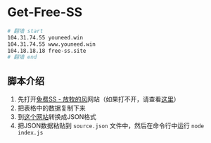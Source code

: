# Get-Free-SS

``` bash
# 翻墙 start
104.31.74.55 youneed.win
104.31.74.55 www.youneed.win
104.18.18.18 free-ss.site
# 翻墙 end
```

## 脚本介绍

1. 先打开[免费SS - 放牧的风](https://www.youneed.win/free-ss)网站（如果打不开，请查看[这里](https://github.com/dxxzst/Free-SS-SSR)）
2. 把表格中的数据复制下来
3. 到[这个网站](http://www.bejson.com/json/col2json/)转换成JSON格式
4. 把JSON数据粘贴到 `source.json` 文件中，然后在命令行中运行 `node index.js`
